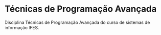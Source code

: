 # Técnicas de Programação Avançada
Disciplina Técnicas de Programação Avançada do curso de sistemas de informação IFES.
